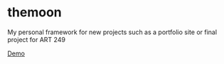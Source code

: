 # themoon
My personal framework for new projects such as a portfolio site or final project for ART 249

[Demo](https://marisumidamiyashiro.github.io/themoon/)